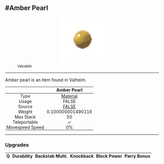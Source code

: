 <meta property="og:title" content="Amber Pearl - MoreValheim" /><meta property="og:type" content="website" /><meta property="og:image" content="/assets/amber_pearl.png" /><meta property="og:description" content="Amber Pearl is an item found in Valheim." /><meta name="theme-color" content="#546D78"><meta name="twitter:card" content="summary_large_image">
#Amber Pearl
-------------
<style>img {width:20px;}.tb {width:150px;display: block;margin-left: auto;margin-right: auto;}</style>

<style>.md-typeset table:not([class]) th:not([align]) {min-width:unset!important;}</style>
<style>td{padding:0em 0.3em!important;text-align:center!important;border-left:.05rem solid var(--md-default-fg-color--lightest)}</style>

<style>th{padding:0.1em 0.3em!important;text-align:center!important;font-weight:bold}</style>

<style>pre{text-align:right!important}</style>
<style>table tr td:first-child {border-left: 0;};</style>

<figure><img src="/assets/amber_pearl.png" class="tb" /><figcaption><small><color=yellow>Valuable</color></small></figcaption></figure>

-------------

Amber pearl is an item found in Valheim.

|        | Amber Pearl              |
| ----------- | ------------------------------------ |
| Type | [Material](../../types/material)
| Usage | FALSE<br>
| Source | [FALSE](../../items/false)
| Weight | 0.100000001490116 |
| Max Stack | 50 |
| Teleportable | ✓
| Movespeed Speed | 0%


-------------

### Upgrades
| Q | Durability | Backstab Multi. | Knockback | Block Power | Parry Bonus
| - | - | - | - | - | - 
